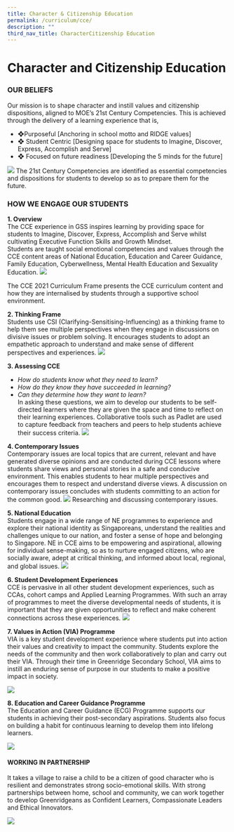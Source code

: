 ```yaml
---
title: Character & Citizenship Education
permalink: /curriculum/cce/
description: ""
third_nav_title: CharacterCitizenship Education
---
```

# Character and Citizenship Education
### OUR BELIEFS
Our mission is to shape character and instill values and citizenship dispositions, aligned to MOE’s 21st Century Competencies. This is achieved through the delivery of a learning experience that is,
- ❖Purposeful [Anchoring in school motto and RIDGE values]
- ❖	Student Centric [Designing space for students to Imagine, Discover, Express, Accomplish and Serve]
- ❖	Focused on future readiness [Developing the 5 minds for the future]

 ![](/images/CCE2023/cce001.png)
The 21st Century Competencies are identified as essential competencies and dispositions for students to develop so as to prepare them for the future.





### HOW WE ENGAGE OUR STUDENTS
**1. Overview**<br>
The CCE experience in GSS inspires learning by providing space for students to Imagine, Discover, Express, Accomplish and Serve whilst cultivating Executive Function Skills and Growth Mindset.<br>
Students are taught social emotional competencies and values through the CCE content areas of National Education, Education and Career Guidance, Family Education, Cyberwellness, Mental Health Education and Sexuality Education. 
![](/images/CCE2023/cce002.png)
 


The CCE 2021 Curriculum Frame presents the CCE curriculum content and how they are internalised by students through a supportive school environment. 





**2. Thinking Frame**<br>
Students use CSI (Clarifying-Sensitising-Influencing) as a thinking frame to help them see multiple perspectives when they engage in discussions on divisive issues or problem solving.  It encourages students to adopt an empathetic approach to understand and make sense of different perspectives and experiences.
![](/images/CCE2023/cce022.png)
 	 
**3. Assessing CCE**<br><i>
- How do students know what they need to learn?
- How do they know they have succeeded in learning?
- Can they determine how they want to learn?</i><br>
In asking these questions, we aim to develop our students to be self-directed learners where they are given the space and time to reflect on their learning experiences. Collaborative tools such as Padlet are used to capture feedback from teachers and peers to help students achieve their success criteria.
![](/images/CCE2023/cce005.png)










**4. Contemporary Issues**<br>
Contemporary issues are local topics that are current, relevant and have generated diverse opinions and are conducted during CCE lessons where students share views and personal stories in a safe and conducive environment. This enables students to hear multiple perspectives and encourages them to respect and understand diverse views. A discussion on contemporary issues concludes with students committing to an action for the common good. 
![](/images/CCE2023/cce006.png)
Researching and discussing contemporary issues.


**5. National Education**<br>
Students engage in a wide range of NE programmes to experience and explore their national identity as Singaporeans, understand the realities and challenges unique to our nation, and foster a sense of hope and belonging to Singapore. NE in CCE aims to be empowering and aspirational, allowing for individual sense-making, so as to nurture engaged citizens, who are socially aware, adept at critical thinking, and informed about local, regional, and global issues.
![](/images/CCE2023/cce021.png)
 	 









**6. Student Development Experiences**<br>
CCE is pervasive in all other student development experiences, such as CCAs, cohort camps and Applied Learning Programmes. With such an array of programmes to meet the diverse developmental needs of students, it is important that they are given opportunities to reflect and make coherent connections across these experiences.
 ![](/images/CCE2023/cce020.png)



**7. Values in Action (VIA) Programme**<br>
VIA is a key student development experience where students put into action their values and creativity to impact the community. Students explore the needs of the community and then work collaboratively to plan and carry out their VIA.  Through their time in Greenridge Secondary School, VIA aims to instill an enduring sense of purpose in our students to make a positive impact in society.

![](/images/CCE2023/cce019.png)

**8. Education and Career Guidance Programme**<br>
The Education and Career Guidance (ECG) Programme supports our students in achieving their post-secondary aspirations.  Students also focus on building a habit for continuous learning to develop them into lifelong learners.

![](/images/CCE2023/cce018.png)







#### WORKING IN PARTNERSHIP 
It takes a village to raise a child to be a citizen of good character who is resilient and demonstrates strong socio-emotional skills. With strong partnerships between home, school and community, we can work together to develop Greenridgeans as Confident Learners, Compassionate Leaders and Ethical Innovators. 

![](/images/CCE2023/cce017.png)